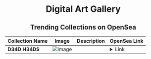 <div align="center">

# Digital Art Gallery

## Trending Collections on OpenSea

| Collection Name                       | Image                                                                                     | Description                       | OpenSea Link                                                                                          |
|---------------------------------------|-------------------------------------------------------------------------------------------|-----------------------------------|--------------------------------------------------------------------------------------------------------|
| **D34D H34DS** | ![Image](https://i.seadn.io/s/raw/files/9f3dbfb4e58b647f144a6f7ae6a40831.png?w=500&auto=format?w=200&auto=format) |  | <details><summary>Link</summary>[D34D H34DS](https://opensea.io/collection/d34d-h34ds)</details> |

</div>